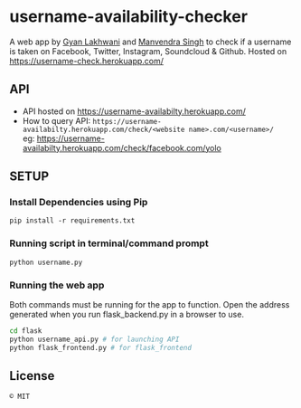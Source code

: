 # username-availability-checker
A web app by [Gyan Lakhwani](https://github.com/gyanl) and [Manvendra Singh](https://github.com/manu-chroma) to check if a username is taken on Facebook, Twitter, Instagram, Soundcloud & Github. Hosted on https://username-check.herokuapp.com/   

## API
- API hosted on https://username-availabilty.herokuapp.com/   
- How to query API: ```https://username-availabilty.herokuapp.com/check/<website name>.com/<username>/  ```   
eg: https://username-availabilty.herokuapp.com/check/facebook.com/yolo

## SETUP

### Install Dependencies using Pip
```
pip install -r requirements.txt
```

### Running script in terminal/command prompt
```
python username.py
```

### Running the web app
Both commands must be running for the app to function. Open the address generated when you run flask_backend.py in a browser to use.
```bash
cd flask
python username_api.py # for launching API
python flask_frontend.py # for flask_frontend
```

## License
```
© MIT
```
